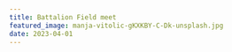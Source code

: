 ```yaml
---
title: Battalion Field meet
featured_image: manja-vitolic-gKXKBY-C-Dk-unsplash.jpg
date: 2023-04-01
---
```

